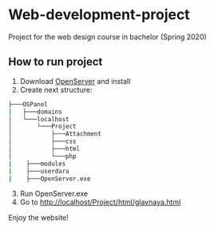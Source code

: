 # Web-development-project
Project for the web design course in bachelor (Spring 2020)

## How to run project
1. Download [OpenServer](https://ospanel.io/download/) and install
2. Create next structure: 
```bash
├───OSPanel
|   ├───domains
│   └───localhost
│       └───Project
│           ├───Attachment
│           ├───css
│           ├───html
│           └───php
|    ├───modules
|    ├───userdara
|    ├───OpenServer.exe
```
3. Run OpenServer.exe
4. Go to [http://localhost/Project/html/glavnaya.html](http://localhost/Project/html/glavnaya.html)

Enjoy the website! 
